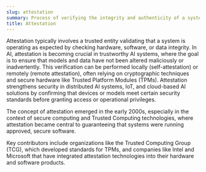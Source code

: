 ```yaml
---
slug: attestation
summary: Process of verifying the integrity and authenticity of a system or software, ensuring that it has not been tampered with or compromised.
title: Attestation
---
```


Attestation typically involves a trusted entity validating that a system is operating as expected by checking hardware, software, or data integrity. In AI, attestation is becoming crucial in trustworthy AI systems, where the goal is to ensure that models and data have not been altered maliciously or inadvertently. This verification can be performed locally (self-attestation) or remotely (remote attestation), often relying on cryptographic techniques and secure hardware like Trusted Platform Modules (TPMs). Attestation strengthens security in distributed AI systems, IoT, and cloud-based AI solutions by confirming that devices or models meet certain security standards before granting access or operational privileges.

The concept of attestation emerged in the early 2000s, especially in the context of secure computing and Trusted Computing technologies, where attestation became central to guaranteeing that systems were running approved, secure software.

Key contributors include organizations like the Trusted Computing Group (TCG), which developed standards for TPMs, and companies like Intel and Microsoft that have integrated attestation technologies into their hardware and software products.
